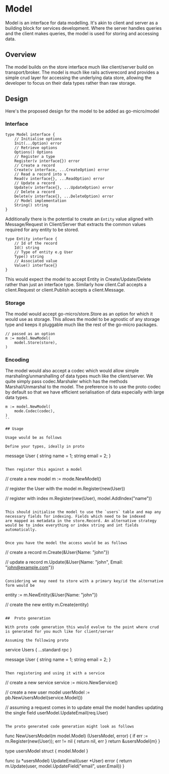 # Model

Model is an interface for data modelling. It's akin to client and server as a building block for services development. 
Where the server handles queries and the client makes queries, the model is used for storing and accessing data.

## Overview

The model builds on the store interface much like client/server build on transport/broker. The model is much like 
rails activerecord and provides a simple crud layer for accessing the underlying data store, allowing the developer 
to focus on their data types rather than raw storage.

## Design

Here's the proposed design for the model to be added as go-micro/model

### Interface 

```
type Model interface {
	// Initialise options
	Init(...Option) error
	// Retrieve options
	Options() Options
	// Register a type
	Register(v interface{}) error
	// Create a record
	Create(v interface, ...CreateOption) error
	// Read a record into v
	Read(v interface{}, ...ReadOption) error
	// Update a record
	Update(v interface{}, ...UpdateOption) error
	// Delete a record
	Delete(v interface{}, ...DeleteOption) error
	// Model implementation
	String() string
}

```

Additionally there is the potential to create an `Entity` value aligned with Message/Request in Client/Server that extracts the common 
values required for any entity to be stored.

```
type Entity interface {
	// Id of the record
	Id() string
	// Type of entity e.g User
	Type() string
	// Associated value
	Value() interface{}
}
```

This would expect the model to accept Entity in Create/Update/Delete rather than just an interface type. Similarly how client.Call 
accepts a client.Request or client.Publish accepts a client.Message.

### Storage

The model would accept go-micro/store.Store as an option for which it would use as storage. This allows the model to be agnostic 
of any storage type and keeps it pluggable much like the rest of the go-micro packages.

```
// passed as an option
m := model.NewModel(
	model.Store(store),
)
```

### Encoding

The model would also accept a codec which would allow simple marshaling/unmarshalling of data types much like the client/server. 
We quite simply pass codec.Marshaler which has the methods Marshal/Unmarshal to the model. The preference is to use the proto 
codec by default so that we have efficient serialisation of data especially with large data types.

```
m := model.NewModel(
	mode.Codec(codec),
)
``

## Usage

Usage would be as follows

Define your types, ideally in proto

```
message User {
  string name = 1;
  string email = 2;
}
```

Then register this against a model

```
// create a new model
m := mode.NewModel()

// register the User with the model
m.Register(new(User))

// register with index
m.Register(new(User), model.AddIndex("name"))
```

This should initialise the model to use the `users` table and map any necessary fields for indexing. Fields which need to be indexed 
are mapped as metadata in the store.Record. An alternative strategy would be to index everything or index string and int fields 
automatically. 


Once you have the model the access would be as follows

```
// create a record
m.Create(&User{Name: "john"})

// update a record
m.Update(&User{Name: "john", Email: "john@example.com"})
```

Considering we may need to store with a primary key/id the alternative form would be

```
entity := m.NewEntity(&User{Name: "john"})

// create the new entity
m.Create(entity)
```

##  Proto generation

With proto code generation this would evolve to the point where crud is generated for you much like for client/server

Assuming the following proto

```
service Users {
	...standard rpc
}

message User {
	string name = 1;
	string email = 2;
}
```

Then registering and using it with a service
```
// create a new service
service := micro.NewService()

// create a new user model
userModel := pb.NewUsersModel(service.Model())

// assuming a request comes in to update email the model handles updating the single field
userModel.UpdateEmail(req.User)
```

The proto generated code generation might look as follows

```
func NewUsersModel(m model.Model) (UsersModel, error) {
	if err := m.Register(new(User)); err != nil {
		return nil, err
	}
	return &usersModel{m}
}

type usersModel struct {
	model.Model
}

func (u *usersModel) UpdateEmail(user *User) error {
	return m.Update(user, model.UpdateField("email", user.Email))
}
```
